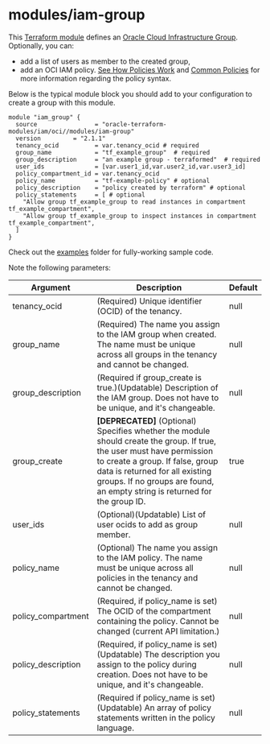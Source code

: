 # modules/iam-group

This [Terraform module](https://www.terraform.io/docs/modules/index.html) defines an [Oracle Cloud Infrastructure  Group](https://docs.cloud.oracle.com/iaas/Content/Identity/Tasks/managinggroups.htm). Optionally, you can:

* add a list of users as member to the created group,
* add an OCI IAM policy. [See How Policies Work](https://docs.cloud.oracle.com/iaas/Content/Identity/Concepts/policies.htm) and [Common Policies](https://docs.cloud.oracle.com/iaas/Content/Identity/Concepts/commonpolicies.htm) for more information regarding the policy syntax.

Below is the typical module block you should add to your configuration to create a group with this module.

```hcl
module "iam_group" {
  source                = "oracle-terraform-modules/iam/oci//modules/iam-group"
  version         = "2.1.1"
  tenancy_ocid          = var.tenancy_ocid # required
  group_name            = "tf_example_group"  # required
  group_description     = "an example group - terraformed"  # required
  user_ids              = [var.user1_id,var.user2_id,var.user3_id]
  policy_compartment_id = var.tenancy_ocid
  policy_name           = "tf-example-policy" # optional
  policy_description    = "policy created by terraform" # optional
  policy_statements     = [ # optional
    "Allow group tf_example_group to read instances in compartment tf_example_compartment",
    "Allow group tf_example_group to inspect instances in compartment tf_example_compartment",
  ]
}
```

Check out the [examples](https://github.com/oracle-terraform-modules/terraform-oci-iam/tree/master/examples) folder for fully-working sample code.

Note the following parameters:

Argument | Description | Default
--- | --- | ---
tenancy_ocid | (Required) Unique identifier (OCID) of the tenancy. | null
group_name | (Required) The name you assign to the IAM group when created. The name must be unique across all groups in the tenancy and cannot be changed. | null
group_description | (Required if group_create is true.)(Updatable) Description of the IAM group. Does not have to be unique, and it's changeable. | null
group_create | **[DEPRECATED]** (Optional) Specifies whether the module should create the group. If true, the user must have permission to create a group. If false, group data is returned for all existing groups. If no groups are found, an empty string is returned for the group ID. | true
user_ids | (Optional)(Updatable) List of user ocids to add as group member. | null
policy_name | (Optional)  The name you assign to the IAM policy. The name must be unique across all policies in the tenancy and cannot be changed. | null
policy_compartment | (Required, if policy_name is set) The OCID of the compartment containing the policy. Cannot be changed (current API limitation.) | null
policy_description | (Required, if policy_name is set)(Updatable) The description you assign to the policy during creation. Does not have to be unique, and it's changeable. | null
policy_statements | (Required if policy_name is set)(Updatable) An array of policy statements written in the policy language. | null
